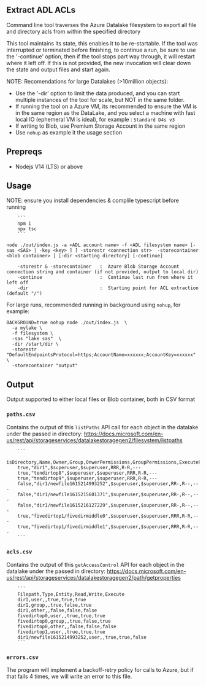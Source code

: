 ## Extract ADL ACLs

Command line tool traverses the Azure Datalake filesystem to export all file and directory acls from within the specified directory

This tool maintains its state, this enables it to be re-startable.  If the tool was interrupted or terminated before finishing, to continue a run, be sure to use the '-continue' option, then if the tool stops part way through, it will restart where it left off. If this is not provided, the new invocation will clear down the state and output files and start again.


NOTE: Recomendations for large Datalakes (>10million objects):
 * Use the '-dir' option to limit the data produced, and you can start multiple instances of the tool for scale, but NOT in the same folder.
 * If running the tool on a Azure VM, its recommended to ensure the VM is in the same region as the DataLake, and you select a machine with fast local IO (ephemeral VM is ideal), for example : `Standard D4s v3`
 * If writing to Blob, use Premium Storage Account in the same region
 * Use `nohup` as example it the usage section

## Prepreqs

 * Nodejs V14 (LTS) or above

## Usage

NOTE: ensure you install dependencies & complile typescript  before running

        ```
        npm i
        npx tsc
        ```

```
node ./out/index.js -a <ADL account name> -f <ADL filesystem name> [-sas <SAS> | -key <key> ] [ -storestr <connection str>  -storecontainer <blob container> ] [-dir <starting directory] [-continue]

    -storestr & -storecontainer   :  Azure Blob Storage Account connection string and container (if not provided, output to local dir)
    -continue                     :  Continue last run from where it left off
    -dir                          :  Starting point for ACL extraction (default "/")
```

For large runs, recommended running in background using `nohup`, for example:
```
BACKGROUND=true nohup node ./out/index.js  \
  -a mylake \
  -f filesystem \
  -sas "lake sas"  \
  -dir /start/dir \
  -storestr "DefaultEndpointsProtocol=https;AccountName=xxxxxx;AccountKey=xxxxxx" \
  -storecontainer "output"
```

## Output

Output supported to either local files or Blob container, both in CSV format

 ### `paths.csv` 
 
 Contains the output of this `listPaths` API call for each object in the datalake under the passed in directory: https://docs.microsoft.com/en-us/rest/api/storageservices/datalakestoragegen2/filesystem/listpaths

        ```
        isDirectory,Name,Owner,Group,OnwerPermissions,GroupPermissions,ExecutePermissions
        true,"dir1",$superuser,$superuser,RRR,R-R,---
        true,"tendirtop8",$superuser,$superuser,RRR,R-R,---
        true,"tendirtop9",$superuser,$superuser,RRR,R-R,---
        false,"dir1/newfile1615214993252",$superuser,$superuser,RR-,R--,---
        false,"dir1/newfile1615215601371",$superuser,$superuser,RR-,R--,---
        false,"dir1/newfile1615216127229",$superuser,$superuser,RR-,R--,---
        true,"fivedirtop1/fivedirmiddle0",$superuser,$superuser,RRR,R-R,---
        true,"fivedirtop1/fivedirmiddle1",$superuser,$superuser,RRR,R-R,---
        ```
### `acls.csv` 

Contains the output of this `getAccessControl` API for each object in the datalake under the passed in directory: https://docs.microsoft.com/en-us/rest/api/storageservices/datalakestoragegen2/path/getproperties

        ```
        Filepath,Type,Entity,Read,Write,Execute
        dir1,user,,true,true,true
        dir1,group,,true,false,true
        dir1,other,,false,false,false
        fivedirtop0,user,,true,true,true
        fivedirtop0,group,,true,false,true
        fivedirtop0,other,,false,false,false
        fivedirtop1,user,,true,true,true
        dir1/newfile1615214993252,user,,true,true,false
        ```
  
### `errors.csv`

The program will implement a backoff-retry policy for calls to Azure, but if that fails 4 times, we will write an error to this file.  
